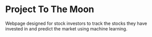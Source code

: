 # Project To The Moon

Webpage designed for stock investors to track the stocks they have invested in and predict the market using machine learning.
